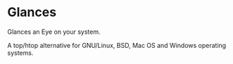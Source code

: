 # Glances
Glances an Eye on your system. 

A top/htop alternative for GNU/Linux, BSD, Mac OS and Windows operating systems.
